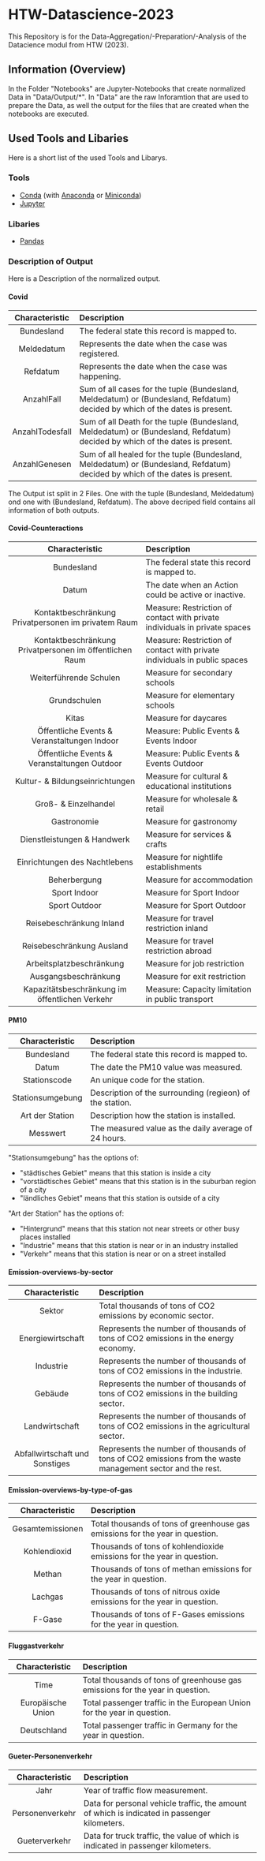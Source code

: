 # HTW-Datascience-2023

This Repository is for the Data-Aggregation/-Preparation/-Analysis of the Datacience modul from HTW (2023).

## Information (Overview)

In the Folder "Notebooks" are Jupyter-Notebooks that create normalized Data in "Data/Output/*".
In "Data" are the raw Inforamtion that are used to prepare the Data, as well the output for the files that are created when the notebooks are executed.

## Used Tools and Libaries

Here is a short list of the used Tools and Libarys.

### Tools

- [Conda](https://docs.conda.io/projects/conda/en/stable/) (with [Anaconda](https://www.anaconda.com/) or [Miniconda](https://docs.conda.io/en/latest/miniconda.html))
- [Jupyter](https://docs.jupyter.org/en/latest/start/index.html)

### Libaries

- [Pandas](https://pandas.pydata.org/getting_started.html)

### Description of Output

Here is a Description of the normalized output.

#### Covid

| Characteristic    | Description                                                                                                                   |
|:-----------------:|:----------------------------------------------------------------------------------------------------------------------------- |
| Bundesland        | The federal state this record is mapped to.                                                                                   |
| Meldedatum        | Represents the date when the case was registered.                                                                             |
| Refdatum          | Represents the date when the case was happening.                                                                              |
| AnzahlFall        | Sum of all cases for the tuple (Bundesland, Meldedatum) or (Bundesland, Refdatum) decided by which of the dates is present.   |
| AnzahlTodesfall   | Sum of all Death for the tuple (Bundesland, Meldedatum) or (Bundesland, Refdatum) decided by which of the dates is present.   |
| AnzahlGenesen     | Sum of all healed for the tuple (Bundesland, Meldedatum) or (Bundesland, Refdatum) decided by which of the dates is present.  |

The Output ist split in 2 Files. One with the tuple (Bundesland, Meldedatum) ond one with (Bundesland, Refdatum). The above decriped field contains all information of both outputs.

#### Covid-Counteractions

| Characteristic                                            | Description                                                                |
|:---------------------------------------------------------:|:-------------------------------------------------------------------------- |
| Bundesland                                                | The federal state this record is mapped to.                                |
| Datum                                                     | The date when an Action could be active or inactive.                       |
| Kontaktbeschränkung Privatpersonen im privatem Raum       | Measure: Restriction of contact with private individuals in private spaces |
| Kontaktbeschränkung Privatpersonen im öffentlichen Raum   | Measure: Restriction of contact with private individuals in public spaces
| Weiterführende Schulen                                    | Measure for secondary schools
| Grundschulen                                              | Measure for elementary schools    
| Kitas                                                     | Measure for daycares
| Öffentliche Events & Veranstaltungen Indoor               | Measure: Public Events & Events Indoor    
| Öffentliche Events & Veranstaltungen Outdoor              | Measure: Public Events & Events Outdoor    
| Kultur- & Bildungseinrichtungen                           | Measure for cultural & educational institutions  
| Groß- & Einzelhandel                                      | Measure for wholesale & retail     
| Gastronomie                                               | Measure for gastronomy
| Dienstleistungen & Handwerk                               | Measure for services & crafts  
| Einrichtungen des Nachtlebens                             | Measure for nightlife establishments   
| Beherbergung                                              | Measure for accommodation
| Sport Indoor                                              | Measure for Sport Indoor
| Sport Outdoor                                             | Measure for Sport Outdoor
| Reisebeschränkung Inland                                  | Measure for travel restriction inland
| Reisebeschränkung Ausland                                 | Measure for travel restriction abroad  
| Arbeitsplatzbeschränkung                                  | Measure for job restriction 
| Ausgangsbeschränkung                                      | Measure for exit restriction
| Kapazitätsbeschränkung im öffentlichen Verkehr            | Measure: Capacity limitation in public transport 

#### PM10

| Characteristic    | Description                                               |
|:-----------------:|:--------------------------------------------------------- |
| Bundesland        | The federal state this record is mapped to.               |
| Datum             | The date the PM10 value was measured.                     |
| Stationscode      | An unique code for the station.                           |
| Stationsumgebung  | Description of the surrounding (regieon) of the station.  |
| Art der Station   | Description how the station is installed.                 |
| Messwert          | The measured value as the daily average of 24 hours.      |

"Stationsumgebung" has the options of:

- "städtisches Gebiet" means that this station is inside a city
- "vorstädtisches Gebiet" means that this station is in the suburban region of a city
- "ländliches Gebiet" means that this station is outside of a city

"Art der Station" has the options of:

- "Hintergrund" means that this station not near streets or other busy places installed
- "Industrie" means that this station is near or in an industry installed
- "Verkehr" means that this station is near or on a street installed


#### Emission-overviews-by-sector

| Characteristic    | Description                                                                                                                   |
|:-----------------:|:----------------------------------------------------------------------------------------------------------------------------- |
| Sektor            | Total thousands of tons of CO2 emissions by economic sector.                                                                  |
| Energiewirtschaft | Represents the number of thousands of tons of CO2 emissions in the energy economy.                                            |                   
| Industrie         | Represents the number of thousands of tons of CO2 emissions in the industrie.                                                 | 
| Gebäude           | Represents the number of thousands of tons of CO2 emissions in the building sector.                                           |
| Landwirtschaft    | Represents the number of thousands of tons of CO2 emissions in the agricultural sector.                                       |
| Abfallwirtschaft und Sonstiges | Represents the number of thousands of tons of CO2 emissions from the waste management sector and the rest.       |

#### Emission-overviews-by-type-of-gas

| Characteristic    | Description                                                                                                                   |
|:-----------------:|:----------------------------------------------------------------------------------------------------------------------------- |
| Gesamtemissionen  | Total thousands of tons of greenhouse gas emissions for the year in question.                                                 |
| Kohlendioxid      | Thousands of tons of kohlendioxide emissions for the year in question.                                                        |                   
| Methan            | Thousands of tons of methan emissions for the year in question.                                                               | 
| Lachgas           | Thousands of tons of nitrous oxide emissions for the year in question.                                                        |
| F-Gase            | Thousands of tons of F-Gases emissions for the year in question.                                                              |


#### Fluggastverkehr

| Characteristic    | Description                                                                                                                   |
|:-----------------:|:----------------------------------------------------------------------------------------------------------------------------- |
| Time              | Total thousands of tons of greenhouse gas emissions for the year in question.                                                 |
| Europäische Union | Total passenger traffic in the European Union for the year in question.                                                       |            
| Deutschland       | Total passenger traffic in Germany for the year in question.                                                                  | 


#### Gueter-Personenverkehr

| Characteristic    | Description                                                                                                                   |
|:-----------------:|:----------------------------------------------------------------------------------------------------------------------------- |
| Jahr              | Year of traffic flow measurement.                                                                                             |
| Personenverkehr   | Data for personal vehicle traffic, the amount of which is indicated in passenger kilometers.                                  |            
| Gueterverkehr     | Data for truck traffic, the value of which is indicated in passenger kilometers.                                              | 
